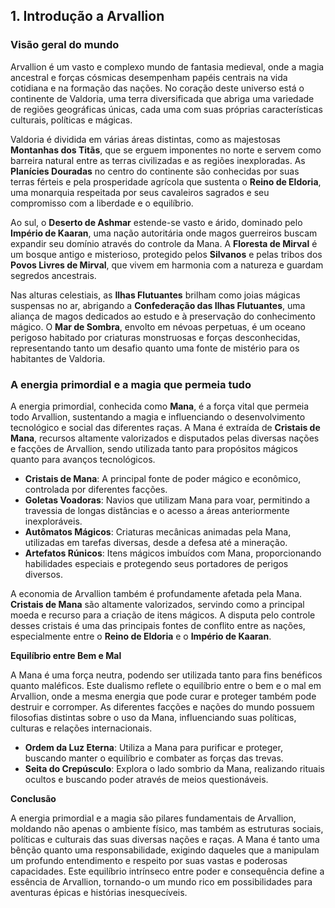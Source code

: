 ## 1. Introdução a Arvallion

### Visão geral do mundo

Arvallion é um vasto e complexo mundo de fantasia medieval, onde a magia ancestral e forças cósmicas desempenham papéis centrais na vida cotidiana e na formação das nações. No coração deste universo está o continente de Valdoria, uma terra diversificada que abriga uma variedade de regiões geográficas únicas, cada uma com suas próprias características culturais, políticas e mágicas.

Valdoria é dividida em várias áreas distintas, como as majestosas **Montanhas dos Titãs**, que se erguem imponentes no norte e servem como barreira natural entre as terras civilizadas e as regiões inexploradas. As **Planícies Douradas** no centro do continente são conhecidas por suas terras férteis e pela prosperidade agrícola que sustenta o **Reino de Eldoria**, uma monarquia respeitada por seus cavaleiros sagrados e seu compromisso com a liberdade e o equilíbrio.

Ao sul, o **Deserto de Ashmar** estende-se vasto e árido, dominado pelo **Império de Kaaran**, uma nação autoritária onde magos guerreiros buscam expandir seu domínio através do controle da Mana. A **Floresta de Mirval** é um bosque antigo e misterioso, protegido pelos **Silvanos** e pelas tribos dos **Povos Livres de Mirval**, que vivem em harmonia com a natureza e guardam segredos ancestrais.

Nas alturas celestiais, as **Ilhas Flutuantes** brilham como joias mágicas suspensas no ar, abrigando a **Confederação das Ilhas Flutuantes**, uma aliança de magos dedicados ao estudo e à preservação do conhecimento mágico. O **Mar de Sombra**, envolto em névoas perpetuas, é um oceano perigoso habitado por criaturas monstruosas e forças desconhecidas, representando tanto um desafio quanto uma fonte de mistério para os habitantes de Valdoria.

### A energia primordial e a magia que permeia tudo

A energia primordial, conhecida como **Mana**, é a força vital que permeia todo Arvallion, sustentando a magia e influenciando o desenvolvimento tecnológico e social das diferentes raças. A Mana é extraída de **Cristais de Mana**, recursos altamente valorizados e disputados pelas diversas nações e facções de Arvallion, sendo utilizada tanto para propósitos mágicos quanto para avanços tecnológicos.

- **Cristais de Mana**: A principal fonte de poder mágico e econômico, controlada por diferentes facções.
- **Goletas Voadoras**: Navios que utilizam Mana para voar, permitindo a travessia de longas distâncias e o acesso a áreas anteriormente inexploráveis.
- **Autômatos Mágicos**: Criaturas mecânicas animadas pela Mana, utilizadas em tarefas diversas, desde a defesa até a mineração.
- **Artefatos Rúnicos**: Itens mágicos imbuídos com Mana, proporcionando habilidades especiais e protegendo seus portadores de perigos diversos.

A economia de Arvallion também é profundamente afetada pela Mana. **Cristais de Mana** são altamente valorizados, servindo como a principal moeda e recurso para a criação de itens mágicos. A disputa pelo controle desses cristais é uma das principais fontes de conflito entre as nações, especialmente entre o **Reino de Eldoria** e o **Império de Kaaran**.

**Equilíbrio entre Bem e Mal**

A Mana é uma força neutra, podendo ser utilizada tanto para fins benéficos quanto maléficos. Este dualismo reflete o equilíbrio entre o bem e o mal em Arvallion, onde a mesma energia que pode curar e proteger também pode destruir e corromper. As diferentes facções e nações do mundo possuem filosofias distintas sobre o uso da Mana, influenciando suas políticas, culturas e relações internacionais.

- **Ordem da Luz Eterna**: Utiliza a Mana para purificar e proteger, buscando manter o equilíbrio e combater as forças das trevas.
- **Seita do Crepúsculo**: Explora o lado sombrio da Mana, realizando rituais ocultos e buscando poder através de meios questionáveis.

**Conclusão**

A energia primordial e a magia são pilares fundamentais de Arvallion, moldando não apenas o ambiente físico, mas também as estruturas sociais, políticas e culturais das suas diversas nações e raças. A Mana é tanto uma bênção quanto uma responsabilidade, exigindo daqueles que a manipulam um profundo entendimento e respeito por suas vastas e poderosas capacidades. Este equilíbrio intrínseco entre poder e consequência define a essência de Arvallion, tornando-o um mundo rico em possibilidades para aventuras épicas e histórias inesquecíveis.
